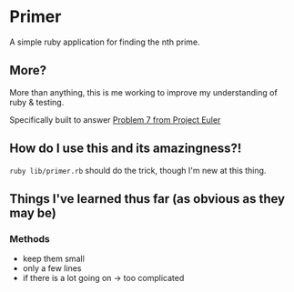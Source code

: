 # Primer

A simple ruby application for finding the nth prime.

## More?

More than anything, this is me working to improve my understanding of ruby
& testing.

Specifically built to answer
[Problem 7 from Project Euler](http://projecteuler.net/problem=7 "Problem 7 | Project Euler")

## How do I use this and its amazingness?!

`ruby lib/primer.rb` should do the trick, though I'm new at this thing.

## Things I've learned thus far (as obvious as they may be)

### Methods
- keep them small
- only a few lines
- if there is a lot going on -> too complicated
